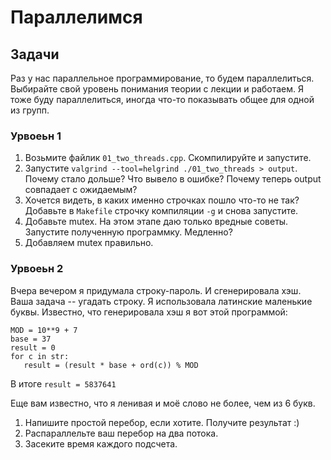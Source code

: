 # Параллелимся

## Задачи

Раз у нас параллельное программирование, то будем параллелиться. Выбирайте свой уровень понимания теории с лекции и работаем. Я тоже буду параллелиться, иногда что-то показывать общее для одной из групп.

### Урвоеьн 1

1. Возьмите файлик `01_two_threads.cpp`. Скомпилируйте и запустите.
2. Запустите `valgrind --tool=helgrind ./01_two_threads > output`. Почему стало дольше? Что вывело в ошибке? Почему теперь output совпадает с ожидаемым?
3. Хочется видеть, в каких именно строчках пошло что-то не так? Добавьте в `Makefile` строчку компиляции `-g` и снова запустите.
4. Добавьте mutex. На этом этапе даю только вредные советы. Запустите полученную программку. Медленно?
5. Добавляем mutex правильно.

### Урвоеьн 2

Вчера вечером я придумала строку-пароль. И сгенерировала хэш. Ваша задача -- угадать строку. Я использовала латинские маленькие буквы. Известно, что генерировала хэш я вот этой программой:

   ```
   MOD = 10**9 + 7
   base = 37
   result = 0
   for c in str:
      result = (result * base + ord(c)) % MOD
   ```

В итоге `result = 5837641`

Еще вам известно, что я ленивая и моё слово не более, чем из 6 букв.

1. Напишите простой перебор, если хотите. Получите результат :)
2. Распараллельте ваш перебор на два потока.
3. Засеките время каждого подсчета.
